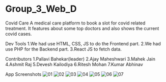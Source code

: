# Group_3_Web_D

Covid Care
A medical care platform to book a slot for covid related treatment. It features about some top doctors and also shows the current covid cases.

Dev Tools
1.We had use HTML, CSS, JS to do the Frontend part.
2.We had use PHP for the Backend part.
3.React JS to fetch data. 

Contributors
1.Pallavi Bahekar(leader)
2.Ajay Maheshwari
3.Mahek Jain
4.Ashmit Raj
5.Devesh Kailodiya
6.Ritesh Mohan
7.Kumar Abhinav


 App Screenshots
![01](https://user-images.githubusercontent.com/96721331/162231262-8f135805-c2d2-4700-9308-fb782005ace1.png)
![02](https://user-images.githubusercontent.com/96721331/162231410-d7095546-13b7-4f5a-9f9a-902898ffeca5.png)
![03](https://user-images.githubusercontent.com/96721331/162231555-397fa18c-2d0c-4082-97b4-74ae4277c41d.png)
![04](https://user-images.githubusercontent.com/96721331/162231588-e63362fd-e1f4-4241-ac1b-b9f382922c3f.png)
![05](https://user-images.githubusercontent.com/96721331/162231613-f69e3530-7ffc-47dc-9408-a9edee45943a.png)
![06](https://user-images.githubusercontent.com/96721331/162231630-e9838cdc-729d-4722-acbf-8031824bf42c.png)
![07](https://user-images.githubusercontent.com/96721331/162231684-f262d79c-67c5-427b-b05c-db1347b6cb85.png)
